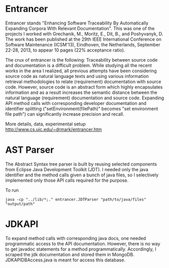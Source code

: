 Entrancer
=========
Entrancer stands "Enhancing Software Traceability By Automatically Expanding Corpora With Relevant Documentation". This was one of the projects I worked with  Grechanik, M., Moritz, E., Dit, B., and Poshyvanyk, D. The work has been published at the 29th IEEE International Conference on Software Maintenance (ICSM'13), Eindhoven, the Netherlands, September 22-28, 2013, to appear 10 pages (22% acceptance ratio).

The crux of entrancer is the following: Traceability between source code and documentation is a difficult problem. While studying all the recent works in the area I realized, all previous attempts have been considering source code as natural language texts and using various information retrieval methodologies to relate (requirement) documentation with source code. However, source code is an abstract form which highly encapsulates information and as a result increases the semantic distance between the natural language (requirement) documentation and source code. Expanding API method calls with corresponding developer documentation and identifier splitting ("setEnvironment(filePath)" becomes "set environment file path") can significantly increase precision and recall.

More details, data, experimental setup http://www.cs.uic.edu/~drmark/entrancer.htm

AST Parser
==========
The Abstract Syntax tree parser is built by reusing selected components from Eclipse Java Development Toolkit (JDT). I needed only the java identifier and the method calls given a bunch of java files, so I selectively implemented only those API calls required for the purpose.

To run
    
	java -cp "../lib/*;." entrancer.JDTParser "path/to/java/files"  "output/path"
	
JDKAPI
======
To expand method calls with corresponding java docs, one needed programmatic access to the API documentation. However, there is no way to get javadoc statements for a method programmatically. Accordingly, I scraped the jdk documentation and stored them in MongoDB. JDKAPIDBAccess.java is meant for access this database.
